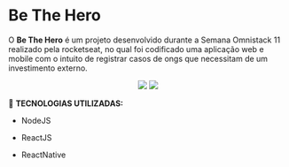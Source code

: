 # Be The Hero
O **Be The Hero** é um projeto desenvolvido durante a Semana Omnistack 11 realizado pela rocketseat, no qual foi codificado uma aplicação web e mobile com o intuito de registrar casos de ongs que necessitam de um investimento externo.


<p align="center">
  <img src = "https://user-images.githubusercontent.com/50887367/81873793-d7e22380-9552-11ea-9411-6456d5004578.png"  />
  <img src = "https://user-images.githubusercontent.com/50887367/81872641-7faa2200-9550-11ea-9cec-d1724a331eb1.png"  />
</p>

:rocket: **TECNOLOGIAS UTILIZADAS:**

- NodeJS

- ReactJS

- ReactNative
